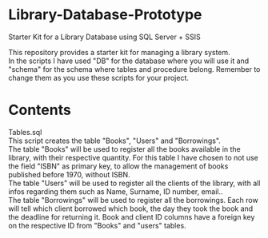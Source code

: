 # Library-Database-Prototype
Starter Kit for a Library Database using SQL Server + SSIS

This repository provides a starter kit for managing a library system.  
In the scripts I have used "DB" for the database where you will use it and "schema" for the schema where tables and procedure belong. Remember to change them as you use these scripts for your project.

# Contents

Tables.sql  
This script creates the table "Books", "Users" and "Borrowings".  
The table "Books" will be used to register all the books available in the library, with their respective quantity. For this table I have chosen to not use the field "ISBN" as primary key, to allow the management of books published before 1970, without ISBN.  
The table "Users" will be used to register all the clients of the library, with all infos regarding them such as Name, Surname, ID number, email..  
The table "Borrowings" will be used to register all the borrowings. Each row will tell which client borrowed which book, the day they took the book and the deadline for returning it. Book and client ID columns have a foreign key on the respective ID from "Books" and "users" tables.
